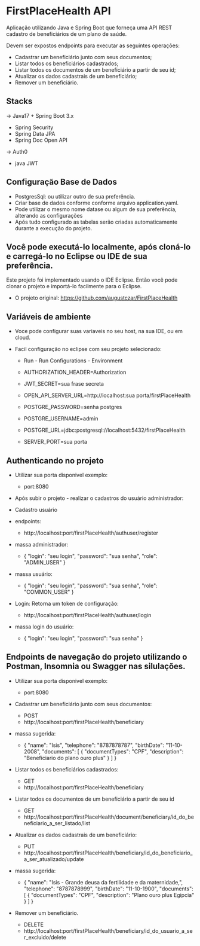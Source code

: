 # FirstPlaceHealth API

Aplicação utilizando Java e Spring Boot que forneça uma API REST cadastro
de beneficiários de um plano de saúde.

Devem ser expostos endpoints para executar as seguintes operações:
- Cadastrar um beneficiário junto com seus documentos;
- Listar todos os beneficiários cadastrados;
- Listar todos os documentos de um beneficiário a partir de seu id;
- Atualizar os dados cadastrais de um beneficiário;
- Remover um beneficiário.

## Stacks
-> Java17 + Spring Boot 3.x<br />
- Spring Security
- Spring Data JPA
- Spring Doc Open API

-> Auth0<br />
- java JWT

## Configuração Base de Dados
- PostgresSql: ou utilizar outro de sua preferência.
- Criar base de dados conforme conforme arquivo application.yaml.
- Pode utilizar o mesmo nome datase ou algum de sua preferência, alterando as configurações 
- Após tudo configurado as tabelas serão criadas automaticamente durante a execução do projeto.


## Você pode executá-lo localmente, após cloná-lo e carregá-lo no Eclipse ou IDE de sua  preferência.
Este projeto foi implementado usando o IDE Eclipse.
Então você pode clonar o projeto e importá-lo facilmente para o Eclipse.

- O projeto original:
https://github.com/augustczar/FirstPlaceHealth

## Variáveis de ambiente
- Voce pode configurar suas variaveis no seu host, na sua IDE, ou em cloud.
- Facil configuração no eclipse com seu projeto selecionado:
	- Run - Run Configurations - Environment

	* AUTHORIZATION_HEADER=Authorization
	
	
	* JWT_SECRET=sua frase secreta  
	* OPEN_API_SERVER_URL=http://localhost:sua porta/firstPlaceHealth 
	* POSTGRE_PASSWORD=senha postgres  
	* POSTGRE_USERNAME=admin  
	* POSTGRE_URL=jdbc:postgresql://localhost:5432/firstPlaceHealth  
	* SERVER_PORT=sua porta

## Authenticando no projeto
 - Utilizar sua porta disponivel exemplo: 
	- port:8080  

 - Após subir o projeto - realizar o cadastros do usuário administrador:  
 - Cadastro usuário

  
 - endpoints:
	- http://localhost:port/firstPlaceHealth/authuser/register
	  
 - massa administrador:
	- {
    "login": "seu login",
    "password": "sua senha",
    "role": "ADMIN_USER"
}  


- massa usuário:
	- {
    "login": "seu login",
    "password": "sua senha",
    "role": "COMMON_USER"
}  


 - Login: Retorna um token de configuração:
	- http://localhost:port/firstPlaceHealth/authuser/login  

 - massa login do usuário:
	- {
    "login": "seu login",
    "password": "sua senha"
}  


## Endpoints de navegação do projeto utilizando o Postman, Insomnia ou Swagger nas silulações.
 - Utilizar sua porta disponivel exemplo: 
	- port:8080  
	
- Cadastrar um beneficiário junto com seus documentos:
	- POST
	- http://localhost:port/firstPlaceHealth/beneficiary

 - massa sugerida:
	
	- {
  "name": "Isis",
  "telephone": "8787878787",
  "birthDate": "11-10-2008",
  "documents": [
    {
      "documentTypes": "CPF",
      "description": "Beneficiario do plano ouro plus"
    }
  ]
}  

 	
- Listar todos os beneficiários cadastrados:
	- GET
	- http://localhost:port/firstPlaceHealth/beneficiary  


- Listar todos os documentos de um beneficiário a partir de seu id
	- GET
	- http://localhost:port/firstPlaceHealth/document/beneficiary/id_do_beneficiario_a_ser_listado/list  


- Atualizar os dados cadastrais de um beneficiário:
	- PUT
	- http://localhost:port/firstPlaceHealth/beneficiary/id_do_beneficiario_a_ser_atualizado/update

 - massa sugerida:
	
	- {
  "name": "Isis - Grande deusa da fertilidade e da maternidade,",
  "telephone": "8787878999",
  "birthDate": "11-10-1900",
  "documents": [
    {
      "documentTypes": "CPF",
      "description": "Plano ouro plus Egipcia"
    }
  ]
}  


- Remover um beneficiário.
	- DELETE
	- http://localhost:port/firstPlaceHealth/beneficiary/id_do_usuario_a_ser_excluido/delete
